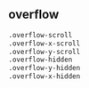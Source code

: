 ## overflow

```sh
.overflow-scroll
.overflow-x-scroll
.overflow-y-scroll
.overflow-hidden
.overflow-y-hidden
.overflow-x-hidden
```